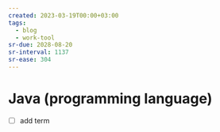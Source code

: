 ```yaml
---
created: 2023-03-19T00:00+03:00
tags:
  - blog
  - work-tool
sr-due: 2028-08-20
sr-interval: 1137
sr-ease: 304
---
```


# Java (programming language)

- [ ] add term
